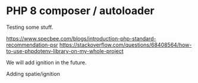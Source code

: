 # PHP 8 composer / autoloader

Testing some stuff.

https://www.specbee.com/blogs/introduction-php-standard-recommendation-psr
https://stackoverflow.com/questions/68408564/how-to-use-phpdotenv-library-on-my-whole-project

We will add ignition in the future.

Adding spatie/ignition
